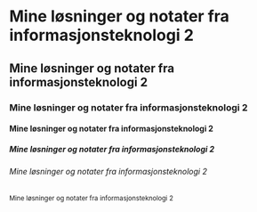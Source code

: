 # Mine løsninger og notater fra informasjonsteknologi 2

## Mine løsninger og notater fra informasjonsteknologi 2

### Mine løsninger og notater fra informasjonsteknologi 2

#### Mine løsninger og notater fra informasjonsteknologi 2

##### Mine løsninger og notater fra informasjonsteknologi 2

###### Mine løsninger og notater fra informasjonsteknologi 2

<sub>Mine løsninger og notater fra informasjonsteknologi 2</sub>
